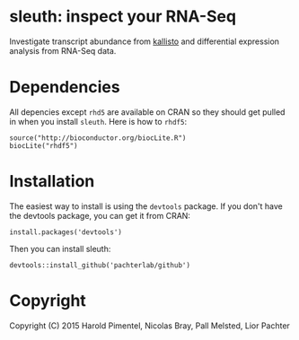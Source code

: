 # sleuth: inspect your RNA-Seq

Investigate transcript abundance from
[kallisto](https://github.com/pimentel/kallisto) and differential expression
analysis from RNA-Seq data.

# Dependencies

All depencies except `rhd5` are available on CRAN so they should get pulled in
when you install `sleuth`. Here is how to `rhdf5`:

```{r}
source("http://bioconductor.org/biocLite.R")
biocLite("rhdf5")
```

# Installation

The easiest way to install is using the `devtools` package. If you don't have
the devtools package, you can get it from CRAN:

```
install.packages('devtools')
```

Then you can install sleuth:

```
devtools::install_github('pachterlab/github')
```

# Copyright

Copyright (C) 2015  Harold Pimentel, Nicolas Bray, Pall Melsted, Lior Pachter
